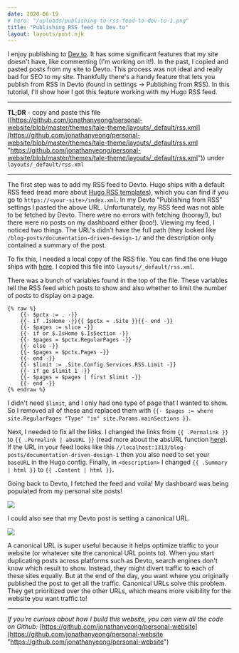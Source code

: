 ```yaml
---
date: 2020-06-19
# hero: "/uploads/publishing-to-rss-feed-to-dev-to-1.png"
title: "Publishing RSS feed to Dev.to"
layout: layouts/post.njk
---
```

I enjoy publishing to [Dev.to](http://dev.to/). It has some significant features that my site doesn't have, like commenting (I'm working on it!). In the past, I copied and pasted posts from my site to Devto. This process was not ideal and really bad for SEO to my site. Thankfully there's a handy feature that lets you publish from RSS in Devto (found in settings → Publishing from RSS). In this tutorial, I'll show how I got this feature working with my Hugo RSS feed.

***

**TL;DR** - copy and paste this file ([https://github.com/jonathanyeong/personal-website/blob/master/themes/tale-theme/layouts/_default/rss.xml](https://github.com/jonathanyeong/personal-website/blob/master/themes/tale-theme/layouts/_default/rss.xml "https://github.com/jonathanyeong/personal-website/blob/master/themes/tale-theme/layouts/_default/rss.xml")) under `layouts/_default/rss.xml`

***

The first step was to add my RSS feed to Devto. Hugo ships with a default RSS feed (read more about [Hugo RSS templates](https://gohugo.io/templates/rss/)), which you can find if you go to `https://<your-site>/index.xml`. In my Devto "Publishing from RSS" settings I pasted the above URL. Unfortunately, my RSS feed was not able to be fetched by Devto. There were no errors with fetching (hooray!), but there were no posts on my dashboard either (boo!). Viewing my feed, I noticed two things. The URL's didn't have the full path (they looked like `/blog-posts/documentation-driven-design-1/` and the description only contained a summary of the post.

To fix this, I needed a local copy of the RSS file. You can find the one Hugo ships with [here](https://github.com/gohugoio/hugo/blob/master/tpl/tplimpl/embedded/templates/_default/rss.xml). I copied this file into `layouts/_default/rss.xml`.

There was a bunch of variables found in the top of the file. These variables tell the RSS feed which posts to show and also whether to limit the number of posts to display on a page.

```
{% raw %}
    {{- $pctx := . -}}
    {{- if .IsHome -}}{{ $pctx = .Site }}{{- end -}}
    {{- $pages := slice -}}
    {{- if or $.IsHome $.IsSection -}}
    {{- $pages = $pctx.RegularPages -}}
    {{- else -}}
    {{- $pages = $pctx.Pages -}}
    {{- end -}}
    {{- $limit := .Site.Config.Services.RSS.Limit -}}
    {{- if ge $limit 1 -}}
    {{- $pages = $pages | first $limit -}}
    {{- end -}}
{% endraw %}
```

I didn't need `$limit`, and I only had one type of page that I wanted to show. So I removed all of these and replaced them with `{{- $pages := where site.RegularPages "Type" "in" site.Params.mainSections }}`.

Next, I needed to fix all the links. I changed the links from `{{ .Permalink }}` to `{{ .Permalink | absURL }}` (read more about the absURL function [here](https://gohugo.io/functions/absurl/)). If the URL in your feed looks like this `//localhost:1313/blog-posts/documentation-driven-design-1` then you also need to set your `baseURL` in the Hugo config. Finally, in `<description>` I changed `{{ .Summary | html }}` to `{{ .Content | html }}`.

Going back to Devto, I fetched the feed and voila! My dashboard was being populated from my personal site posts!

![](/uploads/syndicated-posts-dashboard.png)

I could also see that my Devto post is setting a canonical URL.

![](/uploads/canonical-url.png)

A canonical URL is super useful because it helps optimize traffic to your website (or whatever site the canonical URL points to). When you start duplicating posts across platforms such as Devto, search engines don't know which result to show. Instead, they might divert traffic to each of these sites equally. But at the end of the day, you want where you originally published the post to get all the traffic. Canonical URLs solve this problem. They get prioritized over the other URLs, which means more visibility for the website you want traffic to!

***

_If you're curious about how I build this website, you can view all the code on Github:_ [https://github.com/jonathanyeong/personal-website](https://github.com/jonathanyeong/personal-website "https://github.com/jonathanyeong/personal-website")